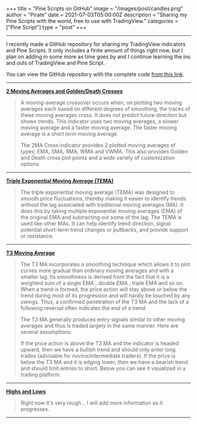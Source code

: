 +++
title = "Pine Scripts on GitHub"
image = "/images/post/candles.png"
author = "Pirate"
date = 2021-07-03T05:00:00Z
description = "Sharing my Pine Scripts with the world, free to use with TradingView."
categories = ["Pine Script"]
type = "post"
+++

---

I recently made a GitHub repository for sharing my TradingView indicators and Pine Scripts. It only includes a finite amount of things right now, but I plan on adding in some more as time goes by and I continue learning the ins and outs of TradingView and Pine Script.

You can view the GitHub repository with the complete code [from this link](https://github.com/PirateCrypto/TradingView).

---

**[2 Moving Averages and Golden/Death Crosses](https://github.com/PirateCrypto/TradingView/blob/main/Indicators/%5BPirate%5D%202MA%20Cross.pine)**
>A moving-average crossover occurs when, on plotting two moving averages each based on different degrees of smoothing, the traces of these moving averages cross. It does not predict future direction but shows trends. This indicator uses two moving averages, a slower moving average and a faster moving average. The faster moving average is a short term moving average.
>
>The 2MA Cross indicator provides 2 plotted moving averages of types; EMA, SMA, RMA, WMA and VWMA. This also provides Golden and Death cross plot points and a wide variety of customization options.

---

**[Triple Exponential Moving Average (TEMA)](https://github.com/PirateCrypto/TradingView/blob/main/Indicators/%5BPirate%5D%20Triple%20EMA.pine)**
>The triple exponential moving average (TEMA) was designed to smooth price fluctuations, thereby making it easier to identify trends without the lag associated with traditional moving averages (MA). It does this by taking multiple exponential moving averages (EMA) of the original EMA and subtracting out some of the lag. The TEMA is used like other MAs. It can help identify trend direction, signal potential short-term trend changes or pullbacks, and provide support or resistance.

---

**[T3 Moving Average](https://github.com/PirateCrypto/TradingView/blob/main/Indicators/%5BPirate%5D%20T3%20MA.pine)**
>The T3 MA incorporates a smoothing technique which allows it to plot curves more gradual than ordinary moving averages and with a smaller lag. Its smoothness is derived from the fact that it is a weighted sum of a single EMA , double EMA , triple EMA and so on. When a trend is formed, the price action will stay above or below the trend during most of its progression and will hardly be touched by any swings. Thus, a confirmed penetration of the T3 MA and the lack of a following reversal often indicates the end of a trend.
>
>The T3 MA generally produces entry signals similar to other moving averages and thus is traded largely in the same manner. Here are several assumptions:
>
>If the price action is above the T3 MA and the indicator is headed upward, then we have a bullish trend and should only enter long trades (advisable for novice/intermediate traders). If the price is below the T3 MA and it is edging lower, then we have a bearish trend and should limit entries to short. Below you can see it visualized in a trading platform.

---

**[Highs and Lows](https://github.com/PirateCrypto/TradingView/blob/main/Indicators/%5BPirate%5D%20Highs%20and%20Lows.pine)**
> Right now it's very rough... I will add more information as it progresses.

---
